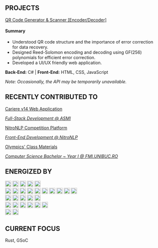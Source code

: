 ## PROJECTS

<a href="https://vlaxcs.github.io/QR-Code-Generator-Scanner/">
  QR Code Generator & Scanner [Encoder/Decoder]
</a>

#### Summary
* Understood QR code structure and the importance of error correction for data recovery.
* Designed Reed-Solomon encoding and decoding using GF(256) polynomials for efficient error correction.
* Developed a UI/UX friendly web application.

<strong>Back-End:</strong> C# | <strong>Front-End:</strong> HTML, CSS, JavaScript</p>
<i>Note: Occasionally, the API may be temporarily unavailable.</i>

## RECENTLY CONTRIBUTED TO

<a href="https://github.com/as-mi/site-cariere-nou">
  Cariere v14 Web Application
  <p><i>Full-Stack Development @ ASMI</i></p>
</a>

<a href="https://gitlab.com/users/nitronlp/project">
  NitroNLP Competition Platform
  <p><i>Front-End Development @ NitroNLP</i></p>
</a>

<a href="../../../FMI-INFO-S15-2024-2027">
  Olympics' Class Materials
  <p><i>Computer Science Bachelor ~ Year I @ FMI.UNIBUC.RO</i></p>
</a>

<div align="left">
  <h2>ENERGIZED BY</h2>
</div>

<div align="left">
  <img src="https://img.shields.io/badge/python-3670A0?style=for-the-badge&logo=python&logoColor=ffdd54" height="20" />
  <img src="https://img.shields.io/badge/c++-%2300599C.svg?style=for-the-badge&logo=c%2B%2B&logoColor=white" height="20" />
  <img src="https://img.shields.io/badge/c-%2300599C.svg?style=for-the-badge&logo=c&logoColor=white" height="20" />
  <img src="https://img.shields.io/badge/c%23-%23239120.svg?style=for-the-badge&logo=csharp&logoColor=white" height="20" />
  <img src="https://img.shields.io/badge/assembly%20script-%23000000.svg?style=for-the-badge&logo=assemblyscript&logoColor=white" height="20" />
</div>

<div align="left">
  <img src="https://img.shields.io/badge/html5-%23E34F26.svg?style=for-the-badge&logo=html5&logoColor=white" height="20" />
  <img src="https://img.shields.io/badge/css3-%231572B6.svg?style=for-the-badge&logo=css3&logoColor=white" height="20" />
  <img src="https://img.shields.io/badge/javascript-%23323330.svg?style=for-the-badge&logo=javascript&logoColor=%23F7DF1E" height="20" />
  <img src="https://img.shields.io/badge/typescript-%23007ACC.svg?style=for-the-badge&logo=typescript&logoColor=white" height="20" />
  <img src="https://img.shields.io/badge/react-%2320232a.svg?style=for-the-badge&logo=react&logoColor=%2361DAFB" height="20" />
  <img src="https://img.shields.io/badge/postgres-%23316192.svg?style=for-the-badge&logo=postgresql&logoColor=white" height="20" />
  <img src="https://img.shields.io/badge/Prisma-3982CE?style=for-the-badge&logo=Prisma&logoColor=white" height="20" />
  <img src="https://img.shields.io/badge/.NET-5C2D91?style=for-the-badge&logo=.net&logoColor=white" height="20" />
  <img src="https://img.shields.io/badge/nginx-%23009639.svg?style=for-the-badge&logo=nginx&logoColor=white" height="20" />
  <img src="https://img.shields.io/badge/mysql-4479A1.svg?style=for-the-badge&logo=mysql&logoColor=white" height="20" />
</div>

<div align="left">
  <img src="https://img.shields.io/badge/gitlab%20CI-%23181717.svg?style=for-the-badge&logo=gitlab&logoColor=white" height="20" />
  <img src="https://img.shields.io/badge/gitlab-%23181717.svg?style=for-the-badge&logo=gitlab&logoColor=white" height="20" />
  <img src="https://img.shields.io/badge/github-%23121011.svg?style=for-the-badge&logo=github&logoColor=white" height="20" />
  <img src="https://img.shields.io/badge/github%20actions-%232671E5.svg?style=for-the-badge&logo=githubactions&logoColor=white" height="20" />
  <img src="https://img.shields.io/badge/git-%23F05033.svg?style=for-the-badge&logo=git&logoColor=white" height="20" />
</div>

<div align="left">
  <img src="https://img.shields.io/badge/Adobe%20After%20Effects-9999FF.svg?style=for-the-badge&logo=Adobe%20After%20Effects&logoColor=white" height="20" />
  <img src="https://img.shields.io/badge/adobe%20illustrator-%23FF9A00.svg?style=for-the-badge&logo=adobe%20illustrator&logoColor=white" height="20" />
  <img src="https://img.shields.io/badge/Adobe%20InDesign-49021F?style=for-the-badge&logo=adobeindesign&logoColor=FF3366" height="20" />
  <img src="https://img.shields.io/badge/Adobe%20Lightroom-31A8FF.svg?style=for-the-badge&logo=Adobe%20Lightroom&logoColor=white" height="20" />
  <img src="https://img.shields.io/badge/adobe%20photoshop-%2331A8FF.svg?style=for-the-badge&logo=adobe%20photoshop&logoColor=white" height="20" />
  <img src="https://img.shields.io/badge/Adobe%20Premiere%20Pro-9999FF.svg?style=for-the-badge&logo=Adobe%20Premiere%20Pro&logoColor=white" height="20" />
</div>

<div align="left">
  <img src="https://img.shields.io/badge/latex-%23008080.svg?style=for-the-badge&logo=latex&logoColor=white" height="20" />
  <img src="https://img.shields.io/badge/markdown-%23000000.svg?style=for-the-badge&logo=markdown&logoColor=white" height="20" />
</div>

<div align="left">
  <h2>CURRENT FOCUS</h2>
  <p>Rust, GSoC</p>
</div>
